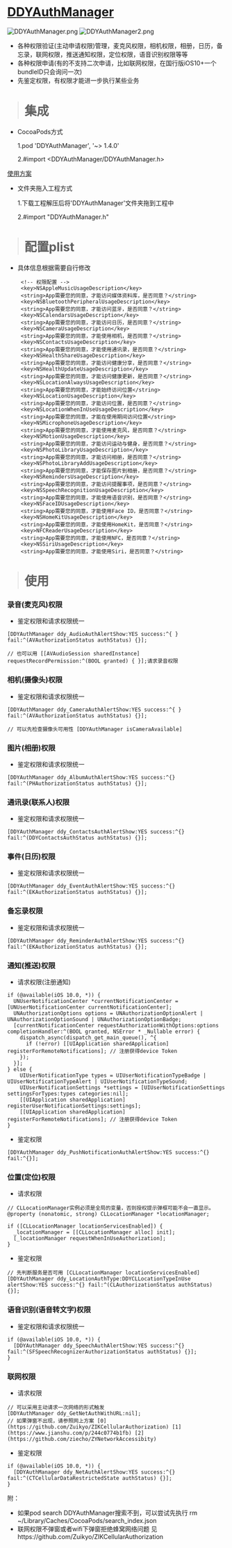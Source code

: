 # [DDYAuthManager](https://github.com/RainOpen/DDYAuthManager)

![DDYAuthManager.png](https://github.com/starainDou/DDYDemoImage/blob/master/DDYAuthManager.png)  ![DDYAuthManager2.png](https://github.com/starainDou/DDYDemoImage/blob/master/DDYAuthManager2.png)

* 各种权限验证(主动申请权限)管理，麦克风权限，相机权限，相册，日历，备忘录，联网权限，推送通知权限，定位权限，语音识别权限等等    
* 各种权限申请(有的不支持二次申请，比如联网权限，在国行版iOS10+一个bundleID只会询问一次)    
* 先鉴定权限，有权限才能进一步执行某些业务    

> # 集成

* CocoaPods方式 

  1.pod 'DDYAuthManager', '~> 1.4.0' 
 
  2.#import <DDYAuthManager/DDYAuthManager.h>

[使用方案](https://github.com/starainDou/DDYAuthorityManager)

* 文件夹拖入工程方式
  
  1.下载工程解压后将'DDYAuthManager'文件夹拖到工程中

  2.#import "DDYAuthManager.h"

> # 配置plist

* 具体信息根据需要自行修改

    ```
     <!-- 权限配置 -->
     <key>NSAppleMusicUsageDescription</key>
     <string>App需要您的同意，才能访问媒体资料库，是否同意？</string>
     <key>NSBluetoothPeripheralUsageDescription</key>
     <string>App需要您的同意，才能访问蓝牙，是否同意？</string>
     <key>NSCalendarsUsageDescription</key>
     <string>App需要您的同意，才能访问日历，是否同意？</string>
     <key>NSCameraUsageDescription</key>
     <string>App需要您的同意，才能使用相机，是否同意？</string>
     <key>NSContactsUsageDescription</key>
     <string>App需要您的同意，才能使用通讯录，是否同意？</string>
     <key>NSHealthShareUsageDescription</key>
     <string>App需要您的同意，才能访问健康分享，是否同意？</string>
     <key>NSHealthUpdateUsageDescription</key>
     <string>App需要您的同意，才能访问健康更新，是否同意？</string>
     <key>NSLocationAlwaysUsageDescription</key>
     <string>App需要您的同意，才能始终访问位置</string>
     <key>NSLocationUsageDescription</key>
     <string>App需要您的同意，才能访问位置，是否同意？</string>
     <key>NSLocationWhenInUseUsageDescription</key>
     <string>App需要您的同意，才能在使用期间访问位置</string>
     <key>NSMicrophoneUsageDescription</key>
     <string>App需要您的同意，才能使用麦克风，是否同意？</string>
     <key>NSMotionUsageDescription</key>
     <string>App需要您的同意，才能访问运动与健身，是否同意？</string>
     <key>NSPhotoLibraryUsageDescription</key>
     <string>App需要您的同意，才能访问相册，是否同意？</string>
     <key>NSPhotoLibraryAddUsageDescription</key>
     <string>App需要您的同意，才能保存图片到相册，是否同意？</string>
     <key>NSRemindersUsageDescription</key>
     <string>App需要您的同意，才能访问提醒事项，是否同意？</string>
     <key>NSSpeechRecognitionUsageDescription</key>
     <string>App需要您的同意，才能使用语音识别，是否同意？</string>
     <key>NSFaceIDUsageDescription</key>
     <string>App需要您的同意，才能使用Face ID，是否同意？</string>
     <key>NSHomeKitUsageDescription</key>
     <string>App需要您的同意，才能使用HomeKit，是否同意？</string>
     <key>NFCReaderUsageDescription</key>
     <string>App需要您的同意，才能使用NFC，是否同意？</string>
     <key>NSSiriUsageDescription</key>
     <string>App需要您的同意，才能使用Siri，是否同意？</string>
    ```

> # 使用

### 录音(麦克风)权限

* 鉴定权限和请求权限统一

```
[DDYAuthManager ddy_AudioAuthAlertShow:YES success:^{ } fail:^(AVAuthorizationStatus authStatus) {}];

// 也可以用 [[AVAudioSession sharedInstance] requestRecordPermission:^(BOOL granted) { }];请求录音权限
```


### 相机(摄像头)权限

* 鉴定权限和请求权限统一


```
[DDYAuthManager ddy_CameraAuthAlertShow:YES success:^{ } fail:^(AVAuthorizationStatus authStatus) {}];

// 可以先检查摄像头可用性 [DDYAuthManager isCameraAvailable]
```


### 图片(相册)权限

* 鉴定权限和请求权限统一

```
[DDYAuthManager ddy_AlbumAuthAlertShow:YES success:^{} fail:^(PHAuthorizationStatus authStatus) {}];
```


### 通讯录(联系人)权限

* 鉴定权限和请求权限统一

```
[DDYAuthManager ddy_ContactsAuthAlertShow:YES success:^{} fail:^(DDYContactsAuthStatus authStatus) {}];
```


### 事件(日历)权限

* 鉴定权限和请求权限统一

```
[DDYAuthManager ddy_EventAuthAlertShow:YES success:^{} fail:^(EKAuthorizationStatus authStatus) {}];
```


### 备忘录权限

* 鉴定权限和请求权限统一

```
[DDYAuthManager ddy_ReminderAuthAlertShow:YES success:^{} fail:^(EKAuthorizationStatus authStatus) {}];
```


### 通知(推送)权限


* 请求权限(注册通知)

```
if (@available(iOS 10.0, *)) {
  UNUserNotificationCenter *currentNotificationCenter = [UNUserNotificationCenter currentNotificationCenter];
  UNAuthorizationOptions options = UNAuthorizationOptionAlert | UNAuthorizationOptionSound | UNAuthorizationOptionBadge;
  [currentNotificationCenter requestAuthorizationWithOptions:options completionHandler:^(BOOL granted, NSError * _Nullable error) {
    dispatch_async(dispatch_get_main_queue(), ^{
      if (!error) [[UIApplication sharedApplication] registerForRemoteNotifications]; // 注册获得device Token
    });
  }];
} else {
    UIUserNotificationType types = UIUserNotificationTypeBadge | UIUserNotificationTypeAlert | UIUserNotificationTypeSound;
    UIUserNotificationSettings *settings = [UIUserNotificationSettings settingsForTypes:types categories:nil];
    [[UIApplication sharedApplication] registerUserNotificationSettings:settings];
    [[UIApplication sharedApplication] registerForRemoteNotifications]; // 注册获得device Token
}
```

* 鉴定权限

```
[DDYAuthManager ddy_PushNotificationAuthAlertShow:YES success:^{} fail:^{}];
```


### 位置(定位)权限

* 请求权限

```
// CLLocationManager实例必须是全局的变量，否则授权提示弹框可能不会一直显示。
@property (nonatomic, strong) CLLocationManager *locationManager;

if ([CLLocationManager locationServicesEnabled]) {
  _locationManager = [[CLLocationManager alloc] init];
  [_locationManager requestWhenInUseAuthorization];
}
```

* 鉴定权限

```
// 先判断服务是否可用 [CLLocationManager locationServicesEnabled]
[DDYAuthManager ddy_LocationAuthType:DDYCLLocationTypeInUse alertShow:YES success:^{} fail:^(CLAuthorizationStatus authStatus) {}];
```


### 语音识别(语音转文字)权限

* 鉴定权限和请求权限统一

```
if (@available(iOS 10.0, *)) {
  [DDYAuthManager ddy_SpeechAuthAlertShow:YES success:^{} fail:^(SFSpeechRecognizerAuthorizationStatus authStatus) {}]; 
}
```


### 联网权限

* 请求权限


```
// 可以采用主动请求一次网络的形式触发
[DDYAuthManager ddy_GetNetAuthWithURL:nil];
// 如果弹窗不出现，请参照网上方案 [0](https://github.com/Zuikyo/ZIKCellularAuthorization) [1](https://www.jianshu.com/p/244c0774b1fb) [2](https://github.com/ziecho/ZYNetworkAccessibity)
```

* 鉴定权限

```
if (@available(iOS 10.0, *)) {
  [DDYAuthManager ddy_NetAuthAlertShow:YES success:^{} fail:^(CTCellularDataRestrictedState authStatus) {}];
}
```



附：

* 如果pod search DDYAuthManager搜索不到，可以尝试先执行 rm ~/Library/Caches/CocoaPods/search_index.json
* 联网权限不弹窗或者wifi下弹窗拒绝蜂窝网络问题 见https://github.com/Zuikyo/ZIKCellularAuthorization
